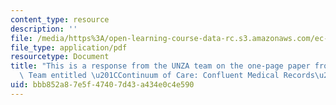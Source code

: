 ```yaml
---
content_type: resource
description: ''
file: /media/https%3A/open-learning-course-data-rc.s3.amazonaws.com/ec-s11-engineering-capacity-in-community-based-healthcare-fall-2005/bbb852a87e5f47407d43a434e0c4e590_MITEC_S11F05_dlg_mod2_feedb.pdf
file_type: application/pdf
resourcetype: Document
title: "This is a response from the UNZA team on the one-page paper from the Linkages\
  \ Team entitled \u201CContinuum of Care: Confluent Medical Records\u201D"
uid: bbb852a8-7e5f-4740-7d43-a434e0c4e590
---
```

